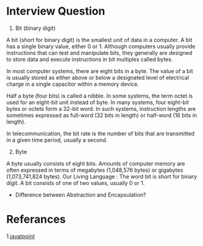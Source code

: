 # Interview Question
1. Bit (binary digit)

  A bit (short for binary digit) is the smallest unit of data in a computer. A bit has a single binary value, either 0 or 1. Although computers usually provide instructions that can test and manipulate bits, they generally are designed to store data and execute instructions in bit multiples called bytes.

  In most computer systems, there are eight bits in a byte. The value of a bit is usually stored as either above or below a designated level of electrical charge in a single capacitor within a memory device.

  Half a byte (four bits) is called a nibble. In some systems, the term octet is used for an eight-bit unit instead of byte. In many systems, four eight-bit bytes or octets form a 32-bit word. In such systems, instruction lengths are sometimes expressed as full-word (32 bits in length) or half-word (16 bits in length).

  In telecommunication, the bit rate is the number of bits that are transmitted in a given time period, usually a second.

2. Byte

A byte usually consists of eight bits. Amounts of computer memory are often expressed in terms of megabytes (1,048,576 bytes) or gigabytes (1,073,741,824 bytes). Our Living Language : The word bit is short for binary digit. A bit consists of one of two values, usually 0 or 1.



+  Difference between Abstraction and Encapsulation?

# Referances
1.[javatpoint](http://www.javatpoint.com/corejava-interview-questions)
